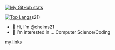 [![My GitHub stats](https://github-readme-stats.vercel.app/api?username=chelms21)](https://github.com/anuraghazra/github-readme-stats)

[![Top Langs](https://github-readme-stats.vercel.app/api/top-langs/?username=chelms21&layout=compact)](https://github.com/anuraghazra/github-readme-stats)s21)


- 👋 Hi, I’m @chelms21
- 👀 I’m interested in ... Computer Science/Coding

[my links](LINKS.md)
